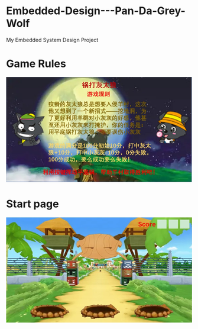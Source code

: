 # Embedded-Design---Pan-Da-Grey-Wolf
My Embedded System Design Project
# Game Rules
![游戏介绍](游戏介绍.jpg)
# Start page
![开始页面](开始页面.jpg)

